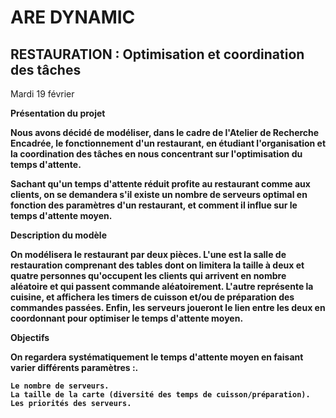# ARE DYNAMIC

## RESTAURATION : Optimisation et coordination des tâches

Mardi 19 février

<b>Présentation du projet<b>

Nous avons décidé de modéliser, dans le cadre de l'Atelier de Recherche Encadrée, le fonctionnement d'un restaurant, en étudiant l'organisation et la coordination des tâches en nous concentrant sur l'optimisation du temps d'attente.

Sachant qu'un temps d'attente réduit profite au restaurant comme aux clients, on se demandera s'il existe un nombre de serveurs optimal en fonction des paramètres d'un restaurant, et comment il influe sur le temps d'attente moyen.

<b>Description du modèle<b>

On modélisera le restaurant par deux pièces. L'une est la salle de restauration comprenant des tables dont on limitera la taille à deux et quatre personnes qu'occupent les clients qui arrivent en nombre aléatoire et qui passent commande aléatoirement. L'autre représente la cuisine, et affichera les timers de cuisson et/ou de préparation des commandes passées. Enfin, les serveurs joueront le lien entre les deux en coordonnant pour optimiser le temps d'attente moyen.

<b>Objectifs<b>

On regardera systématiquement le temps d'attente moyen en faisant varier différents paramètres :.

    Le nombre de serveurs.
    La taille de la carte (diversité des temps de cuisson/préparation).
    Les priorités des serveurs.


